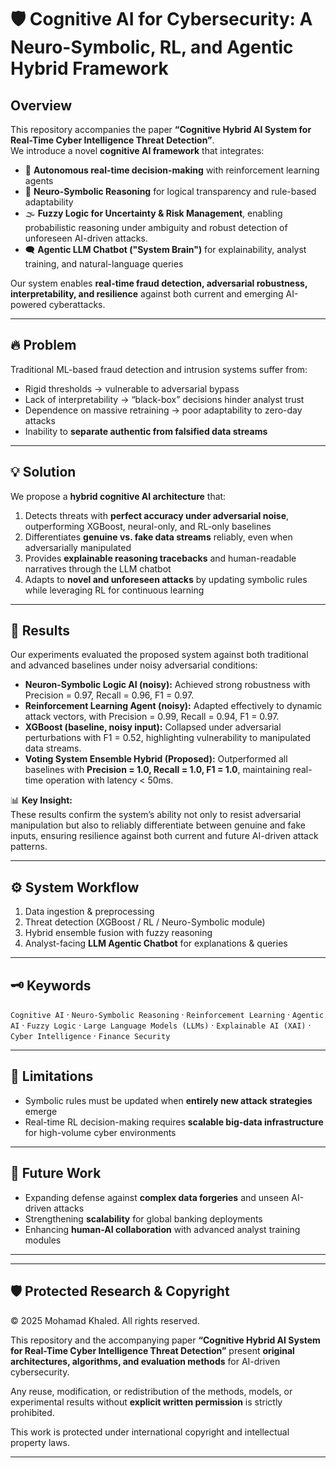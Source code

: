 # 🛡️ Cognitive AI for Cybersecurity: A Neuro-Symbolic, RL, and Agentic Hybrid Framework

## Overview
This repository accompanies the paper **“Cognitive Hybrid AI System for Real-Time Cyber Intelligence Threat Detection”**.  
We introduce a novel **cognitive AI framework** that integrates:
- 🤖  **Autonomous real-time decision-making** with reinforcement learning agents 
- 🧩 **Neuro-Symbolic Reasoning** for logical transparency and rule-based adaptability  
- 🌫️ **Fuzzy Logic for Uncertainty & Risk Management**, enabling probabilistic reasoning under ambiguity and robust detection of unforeseen AI-driven attacks.  
- 🗨️ **Agentic LLM Chatbot ("System Brain")** for explainability, analyst training, and natural-language queries  

Our system enables **real-time fraud detection, adversarial robustness, interpretability, and resilience** against both current and emerging AI-powered cyberattacks.

---

## 🔥 Problem
Traditional ML-based fraud detection and intrusion systems suffer from:
- Rigid thresholds → vulnerable to adversarial bypass  
- Lack of interpretability → “black-box” decisions hinder analyst trust  
- Dependence on massive retraining → poor adaptability to zero-day attacks  
- Inability to **separate authentic from falsified data streams**  

---

## 💡 Solution
We propose a **hybrid cognitive AI architecture** that:
1. Detects threats with **perfect accuracy under adversarial noise**, outperforming XGBoost, neural-only, and RL-only baselines  
2. Differentiates **genuine vs. fake data streams** reliably, even when adversarially manipulated  
3. Provides **explainable reasoning tracebacks** and human-readable narratives through the LLM chatbot  
4. Adapts to **novel and unforeseen attacks** by updating symbolic rules while leveraging RL for continuous learning  

---

## 🔎 Results

Our experiments evaluated the proposed system against both traditional and advanced baselines under noisy adversarial conditions:

- **Neuron-Symbolic Logic AI (noisy):** Achieved strong robustness with Precision = 0.97, Recall = 0.96, F1 = 0.97.  
- **Reinforcement Learning Agent (noisy):** Adapted effectively to dynamic attack vectors, with Precision = 0.99, Recall = 0.94, F1 = 0.97.
- **XGBoost (baseline, noisy input):** Collapsed under adversarial perturbations with F1 = 0.52, highlighting vulnerability to manipulated data streams.  
- **Voting System Ensemble Hybrid (Proposed):** Outperformed all baselines with **Precision = 1.0, Recall = 1.0, F1 = 1.0**, maintaining real-time operation with latency < 50ms.  

📊 **Key Insight:**  
These results confirm the system’s ability not only to resist adversarial manipulation but also to reliably differentiate between genuine and fake inputs, ensuring resilience against both current and future AI-driven attack patterns.  

---

## ⚙️ System Workflow
1. Data ingestion & preprocessing  
2. Threat detection (XGBoost / RL / Neuro-Symbolic module)  
3. Hybrid ensemble fusion with fuzzy reasoning  
4. Analyst-facing **LLM Agentic Chatbot** for explanations & queries  

---

## 🗝️ Keywords
`Cognitive AI` · `Neuro-Symbolic Reasoning` · `Reinforcement Learning` · `Agentic AI` · `Fuzzy Logic` · `Large Language Models (LLMs)` · `Explainable AI (XAI)` · `Cyber Intelligence` · `Finance Security`

---

## 📌 Limitations
- Symbolic rules must be updated when **entirely new attack strategies** emerge  
- Real-time RL decision-making requires **scalable big-data infrastructure** for high-volume cyber environments  

---

## 🚀 Future Work
- Expanding defense against **complex data forgeries** and unseen AI-driven attacks  
- Strengthening **scalability** for global banking deployments  
- Enhancing **human-AI collaboration** with advanced analyst training modules  

---

---

## 🛡️ Protected Research & Copyright
© 2025 Mohamad Khaled. All rights reserved.  

This repository and the accompanying paper **“Cognitive Hybrid AI System for Real-Time Cyber Intelligence Threat Detection”** present **original architectures, algorithms, and evaluation methods** for AI-driven cybersecurity.  

Any reuse, modification, or redistribution of the methods, models, or experimental results without **explicit written permission** is strictly prohibited.  

This work is protected under international copyright and intellectual property laws.  

---

